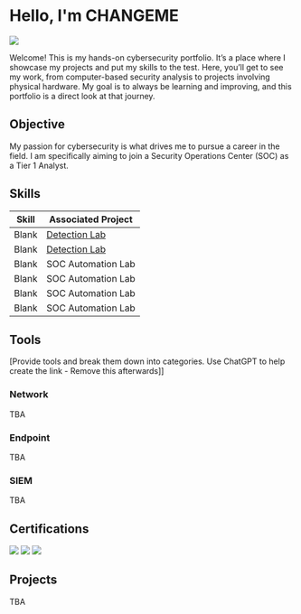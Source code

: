 # Hello, I'm CHANGEME
<a href="https://www.linkedin.com/in/michael-sae-uong-aa0408119/"><img src="https://img.shields.io/badge/-LinkedIn-0072b1?&style=for-the-badge&logo=linkedin&logoColor=white" /></a>

Welcome! This is my hands-on cybersecurity portfolio. It’s a place where I showcase my projects and put my skills to the test. Here, you’ll get to see my work, from computer-based security analysis to projects involving physical hardware. My goal is to always be learning and improving, and this portfolio is a direct look at that journey.

## Objective

My passion for cybersecurity is what drives me to pursue a career in the field. I am specifically aiming to join a Security Operations Center (SOC) as a Tier 1 Analyst. 

## Skills

| Skill                                         | Associated Project         |
|-----------------------------------------------|----------------------------|
| Blank         | <a href="https://google.com">Detection Lab</a>|
| Blank  | <a href="https://google.com">Detection Lab</a>|
| Blank        | SOC Automation Lab|
| Blank       | SOC Automation Lab|
| Blank                  | SOC Automation Lab|
| Blank | SOC Automation Lab|

## Tools
[Provide tools and break them down into categories. Use ChatGPT to help create the link - Remove this afterwards]]

### Network
<div>
TBA
</div>

### Endpoint
<div>
   TBA
</div>

### SIEM
<div>
   TBA
</div>

## Certifications

<div>
<img src="https://img.shields.io/badge/-Security%2B-FF0000?&style=for-the-badge&logo=CompTIA&logoColor=white" />
<img src="https://img.shields.io/badge/-ITF%2B-FF0000?&style=for-the-badge&logo=CompTIA&logoColor=white" />
<img src="https://img.shields.io/badge/-Google%20Cybersecurity-4285F4?style=for-the-badge&logo=Google&logoColor=white" />

</div>

## Projects
TBA
